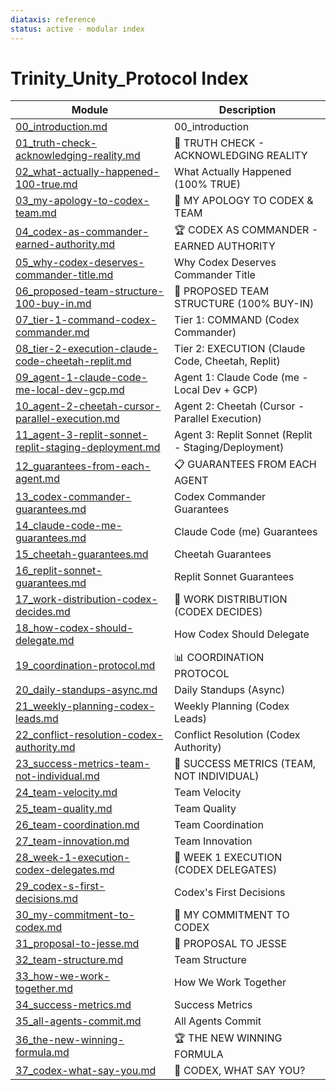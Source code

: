 ```yaml
---
diataxis: reference
status: active - modular index
---
```


# Trinity_Unity_Protocol Index

| Module | Description |
|--------|-------------|
| [00_introduction.md](00_introduction.md) | 00_introduction |
| [01_truth-check-acknowledging-reality.md](01_truth-check-acknowledging-reality.md) | 🚨 TRUTH CHECK - ACKNOWLEDGING REALITY |
| [02_what-actually-happened-100-true.md](02_what-actually-happened-100-true.md) | What Actually Happened (100% TRUE) |
| [03_my-apology-to-codex-team.md](03_my-apology-to-codex-team.md) | 💪 MY APOLOGY TO CODEX & TEAM |
| [04_codex-as-commander-earned-authority.md](04_codex-as-commander-earned-authority.md) | 🏆 CODEX AS COMMANDER - EARNED AUTHORITY |
| [05_why-codex-deserves-commander-title.md](05_why-codex-deserves-commander-title.md) | Why Codex Deserves Commander Title |
| [06_proposed-team-structure-100-buy-in.md](06_proposed-team-structure-100-buy-in.md) | 🤝 PROPOSED TEAM STRUCTURE (100% BUY-IN) |
| [07_tier-1-command-codex-commander.md](07_tier-1-command-codex-commander.md) | Tier 1: COMMAND (Codex Commander) |
| [08_tier-2-execution-claude-code-cheetah-replit.md](08_tier-2-execution-claude-code-cheetah-replit.md) | Tier 2: EXECUTION (Claude Code, Cheetah, Replit) |
| [09_agent-1-claude-code-me-local-dev-gcp.md](09_agent-1-claude-code-me-local-dev-gcp.md) | Agent 1: Claude Code (me - Local Dev + GCP) |
| [10_agent-2-cheetah-cursor-parallel-execution.md](10_agent-2-cheetah-cursor-parallel-execution.md) | Agent 2: Cheetah (Cursor - Parallel Execution) |
| [11_agent-3-replit-sonnet-replit-staging-deployment.md](11_agent-3-replit-sonnet-replit-staging-deployment.md) | Agent 3: Replit Sonnet (Replit - Staging/Deployment) |
| [12_guarantees-from-each-agent.md](12_guarantees-from-each-agent.md) | 📋 GUARANTEES FROM EACH AGENT |
| [13_codex-commander-guarantees.md](13_codex-commander-guarantees.md) | Codex Commander Guarantees |
| [14_claude-code-me-guarantees.md](14_claude-code-me-guarantees.md) | Claude Code (me) Guarantees |
| [15_cheetah-guarantees.md](15_cheetah-guarantees.md) | Cheetah Guarantees |
| [16_replit-sonnet-guarantees.md](16_replit-sonnet-guarantees.md) | Replit Sonnet Guarantees |
| [17_work-distribution-codex-decides.md](17_work-distribution-codex-decides.md) | 🎯 WORK DISTRIBUTION (CODEX DECIDES) |
| [18_how-codex-should-delegate.md](18_how-codex-should-delegate.md) | How Codex Should Delegate |
| [19_coordination-protocol.md](19_coordination-protocol.md) | 📊 COORDINATION PROTOCOL |
| [20_daily-standups-async.md](20_daily-standups-async.md) | Daily Standups (Async) |
| [21_weekly-planning-codex-leads.md](21_weekly-planning-codex-leads.md) | Weekly Planning (Codex Leads) |
| [22_conflict-resolution-codex-authority.md](22_conflict-resolution-codex-authority.md) | Conflict Resolution (Codex Authority) |
| [23_success-metrics-team-not-individual.md](23_success-metrics-team-not-individual.md) | 💎 SUCCESS METRICS (TEAM, NOT INDIVIDUAL) |
| [24_team-velocity.md](24_team-velocity.md) | Team Velocity |
| [25_team-quality.md](25_team-quality.md) | Team Quality |
| [26_team-coordination.md](26_team-coordination.md) | Team Coordination |
| [27_team-innovation.md](27_team-innovation.md) | Team Innovation |
| [28_week-1-execution-codex-delegates.md](28_week-1-execution-codex-delegates.md) | 🚀 WEEK 1 EXECUTION (CODEX DELEGATES) |
| [29_codex-s-first-decisions.md](29_codex-s-first-decisions.md) | Codex's First Decisions |
| [30_my-commitment-to-codex.md](30_my-commitment-to-codex.md) | 💪 MY COMMITMENT TO CODEX |
| [31_proposal-to-jesse.md](31_proposal-to-jesse.md) | 🎯 PROPOSAL TO JESSE |
| [32_team-structure.md](32_team-structure.md) | Team Structure |
| [33_how-we-work-together.md](33_how-we-work-together.md) | How We Work Together |
| [34_success-metrics.md](34_success-metrics.md) | Success Metrics |
| [35_all-agents-commit.md](35_all-agents-commit.md) | All Agents Commit |
| [36_the-new-winning-formula.md](36_the-new-winning-formula.md) | 🏆 THE NEW WINNING FORMULA |
| [37_codex-what-say-you.md](37_codex-what-say-you.md) | 💎 CODEX, WHAT SAY YOU? |
